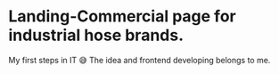 # Landing-Commercial page for industrial hose brands. 
My first steps in IT :sweat_smile:
The idea and frontend developing belongs to me.


